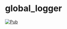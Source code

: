 # global_logger
[![Pub](https://img.shields.io/pub/v/global_logger.svg)](https://pub.dartlang.org/packages/global_logger)
